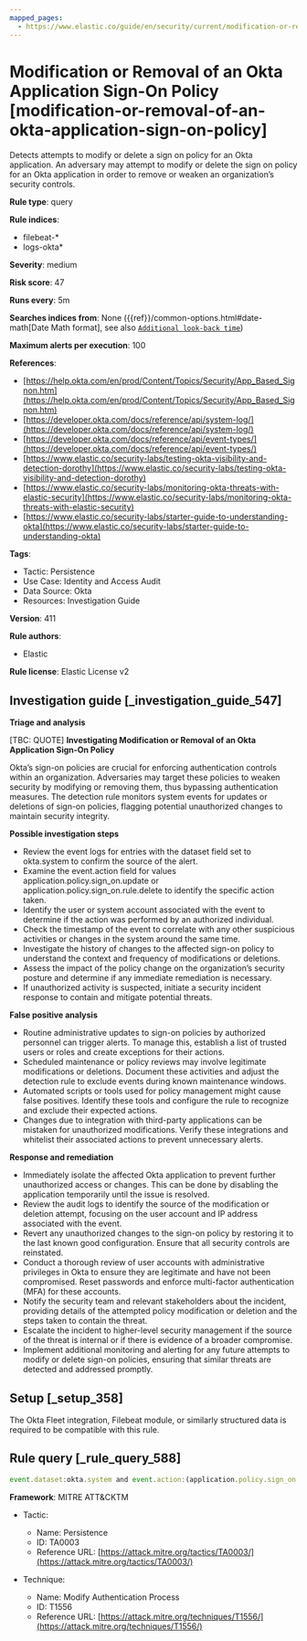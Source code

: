 ```yaml
---
mapped_pages:
  - https://www.elastic.co/guide/en/security/current/modification-or-removal-of-an-okta-application-sign-on-policy.html
---
```


# Modification or Removal of an Okta Application Sign-On Policy [modification-or-removal-of-an-okta-application-sign-on-policy]

Detects attempts to modify or delete a sign on policy for an Okta application. An adversary may attempt to modify or delete the sign on policy for an Okta application in order to remove or weaken an organization’s security controls.

**Rule type**: query

**Rule indices**:

* filebeat-*
* logs-okta*

**Severity**: medium

**Risk score**: 47

**Runs every**: 5m

**Searches indices from**: None ({{ref}}/common-options.html#date-math[Date Math format], see also [`Additional look-back time`](docs-content://solutions/security/detect-and-alert/create-detection-rule.md#rule-schedule))

**Maximum alerts per execution**: 100

**References**:

* [https://help.okta.com/en/prod/Content/Topics/Security/App_Based_Signon.htm](https://help.okta.com/en/prod/Content/Topics/Security/App_Based_Signon.htm)
* [https://developer.okta.com/docs/reference/api/system-log/](https://developer.okta.com/docs/reference/api/system-log/)
* [https://developer.okta.com/docs/reference/api/event-types/](https://developer.okta.com/docs/reference/api/event-types/)
* [https://www.elastic.co/security-labs/testing-okta-visibility-and-detection-dorothy](https://www.elastic.co/security-labs/testing-okta-visibility-and-detection-dorothy)
* [https://www.elastic.co/security-labs/monitoring-okta-threats-with-elastic-security](https://www.elastic.co/security-labs/monitoring-okta-threats-with-elastic-security)
* [https://www.elastic.co/security-labs/starter-guide-to-understanding-okta](https://www.elastic.co/security-labs/starter-guide-to-understanding-okta)

**Tags**:

* Tactic: Persistence
* Use Case: Identity and Access Audit
* Data Source: Okta
* Resources: Investigation Guide

**Version**: 411

**Rule authors**:

* Elastic

**Rule license**: Elastic License v2

## Investigation guide [_investigation_guide_547]

**Triage and analysis**

[TBC: QUOTE]
**Investigating Modification or Removal of an Okta Application Sign-On Policy**

Okta’s sign-on policies are crucial for enforcing authentication controls within an organization. Adversaries may target these policies to weaken security by modifying or removing them, thus bypassing authentication measures. The detection rule monitors system events for updates or deletions of sign-on policies, flagging potential unauthorized changes to maintain security integrity.

**Possible investigation steps**

* Review the event logs for entries with the dataset field set to okta.system to confirm the source of the alert.
* Examine the event.action field for values application.policy.sign_on.update or application.policy.sign_on.rule.delete to identify the specific action taken.
* Identify the user or system account associated with the event to determine if the action was performed by an authorized individual.
* Check the timestamp of the event to correlate with any other suspicious activities or changes in the system around the same time.
* Investigate the history of changes to the affected sign-on policy to understand the context and frequency of modifications or deletions.
* Assess the impact of the policy change on the organization’s security posture and determine if any immediate remediation is necessary.
* If unauthorized activity is suspected, initiate a security incident response to contain and mitigate potential threats.

**False positive analysis**

* Routine administrative updates to sign-on policies by authorized personnel can trigger alerts. To manage this, establish a list of trusted users or roles and create exceptions for their actions.
* Scheduled maintenance or policy reviews may involve legitimate modifications or deletions. Document these activities and adjust the detection rule to exclude events during known maintenance windows.
* Automated scripts or tools used for policy management might cause false positives. Identify these tools and configure the rule to recognize and exclude their expected actions.
* Changes due to integration with third-party applications can be mistaken for unauthorized modifications. Verify these integrations and whitelist their associated actions to prevent unnecessary alerts.

**Response and remediation**

* Immediately isolate the affected Okta application to prevent further unauthorized access or changes. This can be done by disabling the application temporarily until the issue is resolved.
* Review the audit logs to identify the source of the modification or deletion attempt, focusing on the user account and IP address associated with the event.
* Revert any unauthorized changes to the sign-on policy by restoring it to the last known good configuration. Ensure that all security controls are reinstated.
* Conduct a thorough review of user accounts with administrative privileges in Okta to ensure they are legitimate and have not been compromised. Reset passwords and enforce multi-factor authentication (MFA) for these accounts.
* Notify the security team and relevant stakeholders about the incident, providing details of the attempted policy modification or deletion and the steps taken to contain the threat.
* Escalate the incident to higher-level security management if the source of the threat is internal or if there is evidence of a broader compromise.
* Implement additional monitoring and alerting for any future attempts to modify or delete sign-on policies, ensuring that similar threats are detected and addressed promptly.


## Setup [_setup_358]

The Okta Fleet integration, Filebeat module, or similarly structured data is required to be compatible with this rule.


## Rule query [_rule_query_588]

```js
event.dataset:okta.system and event.action:(application.policy.sign_on.update or application.policy.sign_on.rule.delete)
```

**Framework**: MITRE ATT&CKTM

* Tactic:

    * Name: Persistence
    * ID: TA0003
    * Reference URL: [https://attack.mitre.org/tactics/TA0003/](https://attack.mitre.org/tactics/TA0003/)

* Technique:

    * Name: Modify Authentication Process
    * ID: T1556
    * Reference URL: [https://attack.mitre.org/techniques/T1556/](https://attack.mitre.org/techniques/T1556/)



